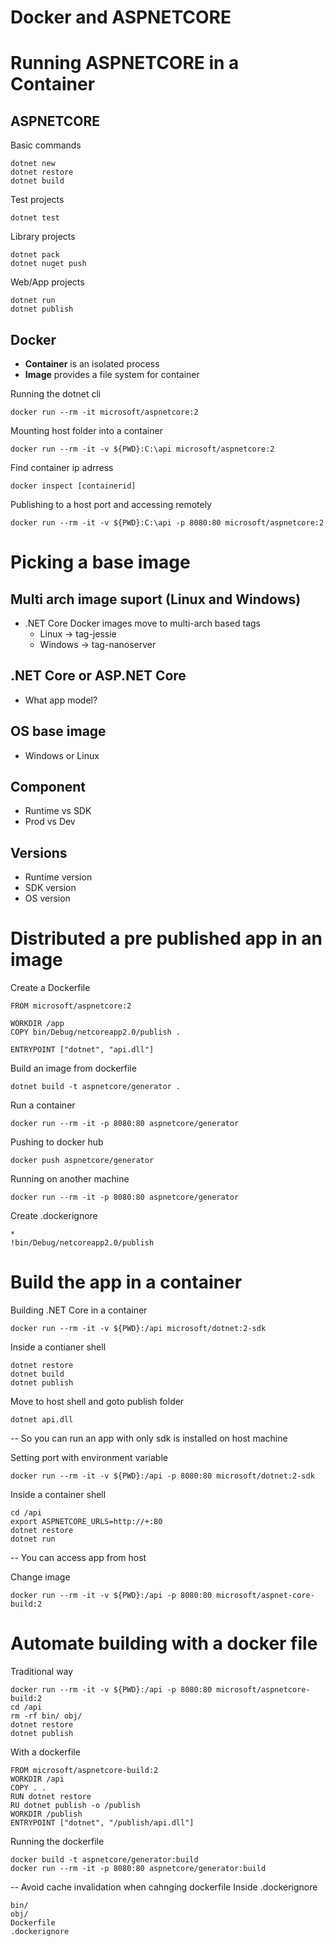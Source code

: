 # Docker and ASPNETCORE

# Running ASPNETCORE in a Container

## ASPNETCORE

Basic commands
```
dotnet new
dotnet restore
dotnet build
```

Test projects
```
dotnet test
```

Library projects
```
dotnet pack
dotnet nuget push
```

Web/App projects
```
dotnet run
dotnet publish
```

## Docker
* **Container** is an isolated process
* **Image** provides a file system for container

Running the dotnet cli
```
docker run --rm -it microsoft/aspnetcore:2
```

Mounting host folder into a container
```
docker run --rm -it -v ${PWD}:C:\api microsoft/aspnetcore:2
```

Find container ip adrress
```
docker inspect [containerid]
```

Publishing to a host port and accessing remotely
```
docker run --rm -it -v ${PWD}:C:\api -p 8080:80 microsoft/aspnetcore:2
```

# Picking a base image

## Multi arch image suport (Linux and Windows)
* .NET Core Docker images move to multi-arch based tags
    * Linux -> tag-jessie
    * Windows -> tag-nanoserver

## .NET Core or ASP.NET Core
* What app model?

## OS base image
* Windows or Linux 

## Component
* Runtime vs SDK
* Prod vs Dev

## Versions
* Runtime version
* SDK version
* OS version

# Distributed a pre published app in an image

Create a Dockerfile
```
FROM microsoft/aspnetcore:2

WORKDIR /app
COPY bin/Debug/netcoreapp2.0/publish .

ENTRYPOINT ["dotnet", "api.dll"]
```
Build an image from dockerfile
```
dotnet build -t aspnetcore/generator .
```
Run a container
```
docker run --rm -it -p 8080:80 aspnetcore/generator
```
Pushing to docker hub
```
docker push aspnetcore/generator
```
Running on another machine
```
docker run --rm -it -p 8080:80 aspnetcore/generator
```
Create .dockerignore
```
*
!bin/Debug/netcoreapp2.0/publish
```

# Build the app in a container

Building .NET Core in a container
```
docker run --rm -it -v ${PWD}:/api microsoft/dotnet:2-sdk
```

Inside a contianer shell
```
dotnet restore
dotnet build
dotnet publish
```

Move to host shell and goto publish folder
```
dotnet api.dll
```
-- So you can run an app with only sdk is installed on host machine

Setting port with environment variable
```
docker run --rm -it -v ${PWD}:/api -p 8080:80 microsoft/dotnet:2-sdk
```

Inside a container shell
```
cd /api
export ASPNETCORE_URLS=http://+:80
dotnet restore
dotnet run
```
-- You can access app from host

Change image
```
docker run --rm -it -v ${PWD}:/api -p 8080:80 microsoft/aspnet-core-build:2
```

# Automate building with a docker file

Traditional way
```
docker run --rm -it -v ${PWD}:/api -p 8080:80 microsoft/aspnetcore-build:2
cd /api
rm -rf bin/ obj/
dotnet restore
dotnet publish
```

With a dockerfile
```
FROM microsoft/aspnetcore-build:2
WORKDIR /api
COPY . .
RUN dotnet restore
RU dotnet publish -o /publish
WORKDIR /publish
ENTRYPOINT ["dotnet", "/publish/api.dll"]
```

Running the dockerfile
```
docker build -t aspnetcore/generator:build
docker run --rm -it -p 8080:80 aspnetcore/generator:build
```

-- Avoid cache invalidation when cahnging dockerfile
Inside .dockerignore
```
bin/
obj/
Dockerfile
.dockerignore
```
